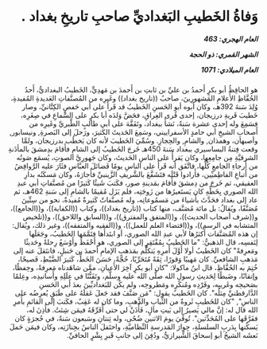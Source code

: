 <h1 dir="rtl">وَفاةُ الخَطيبِ البَغداديِّ صاحبِ تاريخِ بغداد .</h1>

<h5 dir="rtl">العام الهجري:  463

الشهر القمري: ذو الحجة

العام الميلادي: 1071</h5>

<p dir="rtl">هو الحافِظُ أبو بكرٍ أَحمدُ بن عليِّ بن ثابتِ بن أَحمدَ بن مَهدِيٍّ، الخَطيبُ البغداديُّ، أَحدُ الحُفَّاظِ الأَعلامِ المَشهورِينَ، صاحبُ ((تاريخ بغداد)) وغَيرِه من المُصنَّفاتِ العَديدةِ المُفيدةِ، وُلِدَ سَنةَ 392هـ، وكان أبوه أبو الحَسنِ الخَطيبُ قد قَرأَ على أبي حَفصٍ الكِتَّانيِّ، وصار خَطيبَ قَريةِ درزيجان، إحدى قُرى العِراقِ، فحَضَّ وَلدَه أبا بكرٍ على السَّماعِ في صِغَرِه، فسَمِعَ وله إحدى عشرة سَنةً، نَشأَ ببغداد، وتَفَقَّهَ على أبي طالبٍ الطَّبريِّ وغَيرِه من أَصحابِ الشيخِ أبي حامدٍ الأسفراييني، وسَمِعَ الحَديثَ الكَثيرَ، ورَحلَ إلى البَصرةِ, ونيسابور, وأصبهان، وهمذان, والشامِ, والحِجازِ. وسُمِّيَ الخَطيبَ لأنه كان يَخطُب بدرزيجان، ولمَّا وقعت فِتنةُ البساسيري ببغداد سَنةَ 450هـ خَرجَ الخَطيبُ إلى الشامِ فأَقامَ بدِمشقَ بالمأذَنةِ الشرقيَّةِ مِن جامِعِها، وكان يَقرأُ على الناسِ الحَديثَ، وكان جَهورِيَّ الصوتِ، يُسمَع صَوتُه من أَرجاءِ الجامعِ كُلِّها، فاتَّفَق أنه قَرأَ على الناسِ يومًا فَضائلَ العبَّاسِ فثَارَ عليه الرَّوافِضُ من أَتباعِ الفاطِميِّين، فأَرادوا قَتْلَه فتَشَفَّعَ بالشَّريفِ الزَّينبيِّ فأَجارَهُ، وكان مَسكَنُه بدارِ العقيقي، ثم خَرجَ من دِمشقَ فأَقامَ بمَدينةِ صور، فكَتبَ شَيئًا كَثيرًا من مُصنَّفاتِ أبي عبدِ الله الصوري بِخَطِّهِ كان يَستَعيرُها من زَوجَتِه، فلم يَزَل مُقيمًا بالشامِ إلى سَنةِ 462هـ، ثم عاد إلى بغداد فحَدَّثَ بأَشياءَ من مَسمُوعاتِه، وله مُصنَّفاتٌ كَثيرةٌ مُفيدةٌ، نحو من سِتِّينَ مُصَنَّفًا، ويُقالُ: بل مائة مُصَنَّف، منها كتاب ((تاريخ بغداد))، وكتاب ((الكفاية))، و((الجامع))، و((شرف أصحاب الحديث))، و((المتفق والمفترق))، و((السابق واللاحق))، و((تلخيص المتشابه في الرسم))، و((اقتضاء العلم للعمل))، و((الفقيه والمتفقه))، وغير ذلك، ويُقال: إن هذه المُصَنَّفات أَكثرُها لأبي عبدِ الله الصوري، أو ابتَدأَها فتَمَّمَها الخَطيبُ، وجَعَلَها لِنَفسِه، قال الذهبيُّ: "ما الخَطيبُ بِمُفْتَقِرٍ إلى الصوري، هو أَحْفَظُ وأَوْسَعُ رِحلةً وحَديثًا ومَعرِفةً" كان الخَطيبُ أولا أَوَّلَ أَمرِهِ يَتكلَّم بمَذهبِ الإمامِ أَحمدَ بن حَنبلٍ، فانتَقلَ عنه إلى مَذهبِ الشافعيِّ. كان مَهيبًا وَقورًا، ثِقَةً مُتَحَرِّيًا، حُجَّةً، حَسَنَ الخَطِّ، كَثيرَ الضَّبْطِ، فَصيحًا، خُتِمَ به الحُفَّاظِ، قال ابنُ ماكولا: "كان أبو بكرٍ آخِرَ الأَعيانِ، ممَّن شاهَدناه مَعرِفةً، وحِفظًا، وإتقانًا، وضَبطًا لِحَديثِ رسولِ الله صلَّى الله عليه وسلَّم، وتَفَنُّنًا في عِلَلِهِ وأَسانيدِه، وعِلمًا بصَحيحِه وغَريبِه، وفَرْدِه ومُنكَرِه ومَطروحِه، ولم يكُن للبَغداديِّينَ بعدَ أبي الحَسنِ الدَّارقطنيِّ مِثلُه". كان الخَطيبُ يقول: "مَن صَنَّفَ فقد جَعلَ عَقلَهُ على طَبَقٍ يُعرِضُه على الناسِ", "كان للخَطيبِ ثَروةٌ من الثِّيابِ والذَّهبِ، وما كان له عَقِبٌ، فكَتبَ إلى القائمِ بأَمرِ الله قال له: إنَّ مالي يَصيرُ إلى بَيتِ مالٍ، فَأْذَنْ لي حتى أُفَرِّقَهُ فيمَن شِئتُ. فأَذِنَ له، ففَرَّقَها على المُحَدِّثين". تُوفِّيَ يومَ الاثنين ضُحًى، وله ثِنتانِ وسَبعون سَنةً، في حُجرَةٍ كان يَسكُنها بِدَربِ السلسلةِ، جِوارَ المَدرسةِ النِّظاميَّةِ، واحتَفلَ الناسُ بجِنازَتِه، وكان فيمَن حَملَ نَعشَه الشيخُ أبو إسحاقَ الشِّيرازيُّ، ودُفِنَ إلى جانبِ قَبرِ بِشْرٍ الحافيِّ.</p></br>
